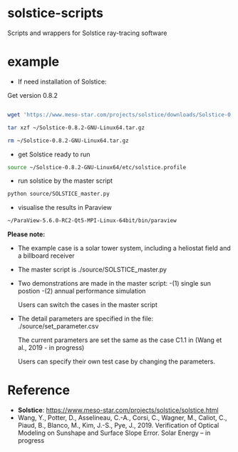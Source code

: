 # solstice-scripts
Scripts and wrappers for Solstice ray-tracing software

# example
* If need installation of Solstice:

Get version 0.8.2
```bash

wget 'https://www.meso-star.com/projects/solstice/downloads/Solstice-0.8.2-GNU-Linux64.tar.gz'

tar xzf ~/Solstice-0.8.2-GNU-Linux64.tar.gz

rm ~/Solstice-0.8.2-GNU-Linux64.tar.gz

```

* get Solstice ready to run
```bash
source ~/Solstice-0.8.2-GNU-Linux64/etc/solstice.profile
```
* run solstice by the master script
```bash
python source/SOLSTICE_master.py 
```
* visualise the results in Paraview
```bash
~/ParaView-5.6.0-RC2-Qt5-MPI-Linux-64bit/bin/paraview 
```

**Please note:**
* The example case is a solar tower system, including a heliostat field and a billboard receiver
* The master script is ./source/SOLSTICE_master.py
* Two demonstrations are made in the master script: 
    -(1) single sun postion
    -(2) annual performance simulation

  Users can switch the cases in the master script
* The detail parameters are specified in the file:
    ./source/set_parameter.csv

  The current parameters are set the same as the case C1.1 in (Wang et al., 2019 - in progress)

  Users can specify their own test case by changing the parameters.

# Reference
* **Solstice**: https://www.meso-star.com/projects/solstice/solstice.html
* Wang, Y., Potter, D., Asselineau, C.-A., Corsi, C., Wagner, M., Caliot, C., Piaud, B., Blanco, M., Kim, J.-S., Pye, J., 2019. Verification of Optical Modeling on Sunshape and Surface Slope Error. Solar Energy  – in progress



